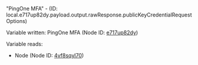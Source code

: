 "PingOne MFA" - (ID: local.e717up82dy.payload.output.rawResponse.publicKeyCredentialRequestOptions)

Variable written:
PingOne MFA (Node ID: [e717up82dy](../nodes/e717up82dy.md))

Variable reads:
* Node (Node ID: [4vf8sqyl70](../nodes/4vf8sqyl70.md))
